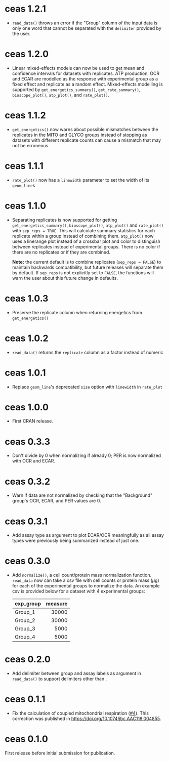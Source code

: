 # ceas 1.2.1

- `read_data()` throws an error if the "Group" column of the input data is only
  one word that cannot be separated with the `delimiter` provided by the user.

# ceas 1.2.0

- Linear mixed-effects models can now be used to get mean and confidence
  intervals for datasets with replicates. ATP production, OCR and ECAR are
  modelled as the response with experimental group as a fixed effect and replicate
  as a random effect. Mixed-effects modelling is supported by
  `get_energetics_summary()`, `get_rate_summary()`, `bioscope_plot()`,
  `atp_plot()`, and `rate_plot()`.

# ceas 1.1.2

- `get_energetics()` now warns about possible mismatches between the replicates
  in the MITO and GLYCO groups instead of stopping as datasets with different
  replicate counts can cause a mismatch that may not be erroneous.

# ceas 1.1.1

- `rate_plot()` now has a `linewidth` parameter to set the width of its
  `geom_line`s

# ceas 1.1.0

- Separating replicates is now supported for getting `get_energetics_summary()`,
  `bioscope_plot()`, `atp_plot()` and `rate_plot()` with `sep_reps = TRUE`. This will
  calculate summary statistics for each replicate within a group instead of
  combining them. `atp_plot()` now uses a linerange plot instead of a crossbar
  plot and color to distinguish between replicates instead of experimental
  groups. There is no color if there are no replicates or if they are combined.

  **Note:** the current default is to combine replicates (`sep_reps = FALSE`) to
  maintain backwards compatibility, but future releases will separate them by
  default. If `sep_reps` is not explicitly set to `FALSE`, the functions will
  warn the user about this future change in defaults.

# ceas 1.0.3

- Preserve the replicate column when returning energetics from `get_energetics()`

# ceas 1.0.2

- `read_data()` returns the `replicate` column as a factor instead of numeric

# ceas 1.0.1

- Replace `geom_line`'s deprecated `size` option with `linewidth` in `rate_plot`

# ceas 1.0.0

 - First CRAN release.

# ceas 0.3.3

 - Don't divide by 0 when normalizing if already 0; PER is now normalized with
   OCR and ECAR.

# ceas 0.3.2

 - Warn if data are not normalized by checking that the "Background" group's
   OCR, ECAR, and PER values are 0.

# ceas 0.3.1

 - Add assay type as argument to plot ECAR/OCR meaningfully as all assay types
   were previously being summarized instead of just one.

# ceas 0.3.0

 - Add `normalize()`, a cell count/protein mass normalization function.
   `read_data` now can take a csv file with cell counts or protein mass ($\mu$g)
   for each of the experimental groups to normalize the data.
   An example csv is provided below for a dataset with 4 experimental groups:

   |exp_group | measure|
   |:---------|-------:|
   |Group_1   |   30000|
   |Group_2   |   30000|
   |Group_3   |    5000|
   |Group_4   |    5000|

# ceas 0.2.0

 - Add delimiter between group and assay labels as argument in `read_data()` to
   support delimiters other than <Space>.

# ceas 0.1.1

- Fix the calculation of coupled mitochondrial respiration
  ([#4](https://github.com/jamespeapen/ceas/issues/4)). This correction was
  published in <https://doi.org/10.1074/jbc.AAC118.004855>.

# ceas 0.1.0

First release before initial submission for publication.
